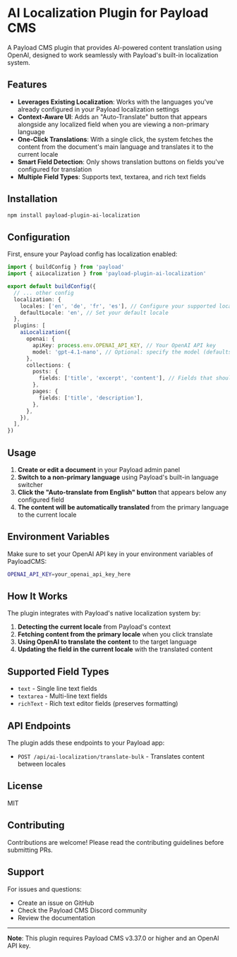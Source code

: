 # AI Localization Plugin for Payload CMS

A Payload CMS plugin that provides AI-powered content translation using OpenAI, designed to work seamlessly with Payload's built-in localization system.

## Features

- **Leverages Existing Localization**: Works with the languages you've already configured in your Payload localization settings
- **Context-Aware UI**: Adds an "Auto-Translate" button that appears alongside any localized field when you are viewing a non-primary language
- **One-Click Translations**: With a single click, the system fetches the content from the document's main language and translates it to the current locale
- **Smart Field Detection**: Only shows translation buttons on fields you've configured for translation
- **Multiple Field Types**: Supports text, textarea, and rich text fields

## Installation

```bash
npm install payload-plugin-ai-localization
```

## Configuration

First, ensure your Payload config has localization enabled:

```typescript
import { buildConfig } from 'payload'
import { aiLocalization } from 'payload-plugin-ai-localization'

export default buildConfig({
  // ... other config
  localization: {
    locales: ['en', 'de', 'fr', 'es'], // Configure your supported locales
    defaultLocale: 'en', // Set your default locale
  },
  plugins: [
    aiLocalization({
      openai: {
        apiKey: process.env.OPENAI_API_KEY, // Your OpenAI API key
        model: 'gpt-4.1-nano', // Optional: specify the model (defaults to gpt-4.1-nano)
      },
      collections: {
        posts: {
          fields: ['title', 'excerpt', 'content'], // Fields that should have auto-translate buttons
        },
        pages: {
          fields: ['title', 'description'],
        },
      },
    }),
  ],
})
```

## Usage

1. **Create or edit a document** in your Payload admin panel
2. **Switch to a non-primary language** using Payload's built-in language switcher
3. **Click the "Auto-translate from English" button** that appears below any configured field
4. **The content will be automatically translated** from the primary language to the current locale

## Environment Variables

Make sure to set your OpenAI API key in your environment variables of PayloadCMS:

```bash
OPENAI_API_KEY=your_openai_api_key_here
```

## How It Works

The plugin integrates with Payload's native localization system by:

1. **Detecting the current locale** from Payload's context
2. **Fetching content from the primary locale** when you click translate
3. **Using OpenAI to translate the content** to the target language
4. **Updating the field in the current locale** with the translated content

## Supported Field Types

- `text` - Single line text fields
- `textarea` - Multi-line text fields  
- `richText` - Rich text editor fields (preserves formatting)

## API Endpoints

The plugin adds these endpoints to your Payload app:

- `POST /api/ai-localization/translate-bulk` - Translates content between locales

## License

MIT

## Contributing

Contributions are welcome! Please read the contributing guidelines before submitting PRs.

## Support

For issues and questions:
- Create an issue on GitHub
- Check the Payload CMS Discord community
- Review the documentation

---

**Note**: This plugin requires Payload CMS v3.37.0 or higher and an OpenAI API key.

